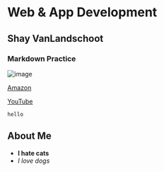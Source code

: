 # Web & App Development
## Shay VanLandschoot
### Markdown Practice

![image](https://github.com/user-attachments/assets/7ec5354e-d51c-417d-a163-448be5be98ce)

[Amazon](https://www.amazon.com/ref=nav_logo)

[YouTube](https://youtu.be/_uQrJ0TkZlc?feature=shared)

`hello`

## About Me
- **I hate cats**
- *I love dogs*
